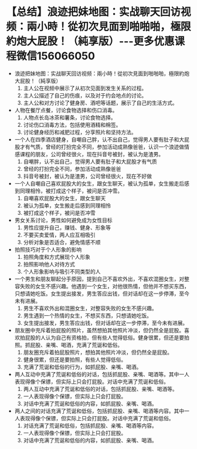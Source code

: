 # 【总结】浪迹把妹地图：实战聊天回访视频：兩小時！從初次見面到啪啪啪，極限約炮大屁股！（純享版）---更多优惠课程微信156066050

-   浪迹把妹地图：实战聊天回访视频：兩小時！從初次見面到啪啪啪，極限約炮大屁股！（純享版）
    1.  主人公在视频中展示了从初次见面到发生关系的过程。
    2.  主人公描述了自己的伤痕，以及对于约会地点的讨论。
    3.  主人公和对方讨论了健身房、酒吧等话题，展示了自己的生活方式。
-   人物在餐厅点餐，讨论食物选择和伤口消毒。
    1.  人物点长岛冰茶和薯条，讨论食物选择。
    2.  讨论伤口消毒方法，包括使用酒精和棉签。
    3.  讨论健身经历和减肥过程，分享照片和坚持方法。
-   一个人在四季酒店健身，自嘲自己胖，认不出自己，觉得男人要有肚子和大屁股才有气质，曾经的打扮完全不同，参加活动成熟像爸爸，认识一个浪迹做情感课程的朋友，公司曾经很火，现在抖音号被封，被认为是渣男。
    1.  自嘲胖，认不出自己，觉得男人要有肚子和大屁股才有气质
    2.  曾经的打扮完全不同，参加活动成熟像爸爸
    3.  抖音号被封，被认为是渣男，公司曾经很火，现在不好做
-   一个人自嘲自己喜欢屁股大的女生，跟女生聊天，被认为孤单，女生搬走后感到同理相怜，被打成这个样子，被问是否冲雪。
    1.  自嘲喜欢屁股大的女生，跟女生聊天
    2.  被认为孤单，女生搬走后感到同理相怜
    3.  被打成这个样子，被问是否冲雪
-   男女关系讨论，男性如何避免成为女性目标
    1.  男性应提升自己，赚钱、健身、形象等
    2.  不要买卖爱情，两人应互相吸引
    3.  分析对象是否适合，避免情感不顺
-   拍照技巧对于个人形象的影响
    1.  拍照角度和方式展现个人形象
    2.  拍照影响他人对待方式
    3.  个人形象影响与吸引不同类型的人
-   一个男生和朋友聊起分手原因，提到自己不喜欢外出，不喜欢混圈女生，对整容失败的女生不感兴趣。他遇到一个女生，对他很热情，但他并不想买东西，只想请她吃饭。女生提出接发，男生答应出钱，但对话却在这一步停滞，至今未有进展。
    1.  男生不喜欢外出和混圈女生，对整容失败的女生不感兴趣。
    2.  男生遇到一个热情的女生，不想买东西，只想请她吃饭。
    3.  女生提出接发，男生答应出钱，但对话却在这一步停滞，至今未有进展。
-   朋友圈中充斥着拍屁股的照片，虽然想拍其他照片冲淡，但仍然全是屁股。喜欢拍屁股的人认为自己有资格拍，但有些人觉得低俗。健身很累，但还是要拍照。抓屁股、亲嘴、喝酒，充满了荒诞和低俗。
    1.  朋友圈充斥着拍屁股照片，想拍其他照片冲淡，但仍然全是屁股。
    2.  健身很累，但还是要拍照，有些人觉得低俗。
    3.  充满了荒诞和低俗的行为，如抓屁股、亲嘴、喝酒。
-   两人互动中充满了荒诞和低俗的对话，包括抓屁股、亲嘴、喝酒等。其中一人表现得像个保镖，但实际上只会打屁股。对话中充满了荒诞和低俗。
    1.  两人互动中充满了荒诞和低俗的对话，包括抓屁股、亲嘴、喝酒等。
    2.  一人表现得像个保镖，但实际上只会打屁股。
    3.  对话中充满了荒诞和低俗的内容，如抓屁股、亲嘴、喝酒。
-   两人之间的对话充满了荒诞和低俗，包括抓屁股、亲嘴、喝酒等内容。其中一人表现得像个保镖，但实际上只会打屁股。对话中充满了荒诞和低俗。
    1.  对话充满了荒诞和低俗，包括抓屁股、亲嘴、喝酒等内容。
    2.  一人表现得像个保镖，但实际上只会打屁股。
    3.  对话中充满了荒诞和低俗的内容，如抓屁股、亲嘴、喝酒。